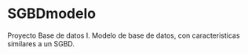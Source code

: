 SGBDmodelo
==========

Proyecto Base de datos I. Modelo de base de datos, con caracteristicas similares a un SGBD.
